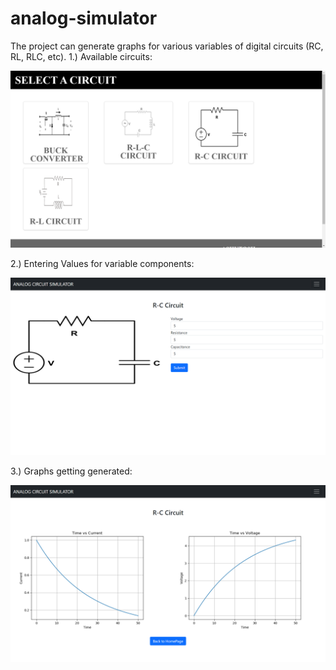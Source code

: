# analog-simulator
The project can generate graphs for various variables of digital circuits (RC, RL, RLC, etc).
1.) Available circuits:

![alt text](https://github.com/Di-ashX/analog-simulator/blob/master/analog1.png?raw=true)

2.) Entering Values for variable components:

![alt text](https://github.com/Di-ashX/analog-simulator/blob/master/analog2.png?raw=true)

3.) Graphs getting generated:

![alt text](https://github.com/Di-ashX/analog-simulator/blob/master/analog3.png?raw=true)
